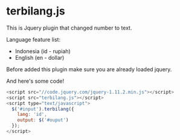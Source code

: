 # terbilang.js

This is Jquery plugin that changed number to text.

Language feature list:

 * Indonesia (id - rupiah)
 * English (en - dollar)


Before added this plugin make sure you are already loaded jquery.

And here's some code!

```javascript
<script src="//code.jquery.com/jquery-1.11.2.min.js"></script>
<script src="terbilang.js"></script>
<script type="text/javascript">
  $('#input').terbilang({
    lang: 'id',
    output: $('#ouput')
  });
</script>
```

